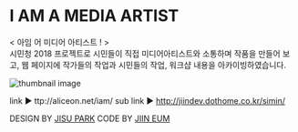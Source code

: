 # I AM A MEDIA ARTIST
< 아임 어 미디어 아티스트 ! > <br>
시민청 2018 프로젝트로 시민들이 직접 미디어아티스트와 소통하며 작품을 만들어 보고, 
웹 페이지에 작가들의 작업과 시민들의 작업, 워크샵 내용을 아카이빙하였습니다.

![thumbnail image](http://aliceon.net/iam/img/thumbnail.jpg)

link ▶︎ ttp://aliceon.net/iam/ 
sub link ▶︎ http://jiindev.dothome.co.kr/simin/

DESIGN BY [JISU PARK](https://github.com/gpg1127)
CODE BY [JIIN EUM](https://github.com/jiindev)

